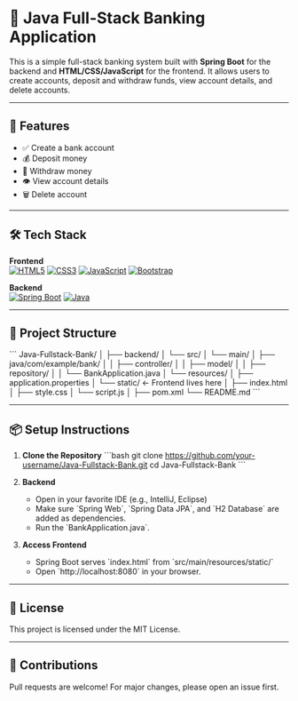 
# 🏦 Java Full-Stack Banking Application

This is a simple full-stack banking system built with **Spring Boot** for the backend and **HTML/CSS/JavaScript** for the frontend. It allows users to create accounts, deposit and withdraw funds, view account details, and delete accounts.

---

## 🚀 Features

- ✅ Create a bank account
- 💰 Deposit money
- 💸 Withdraw money
- 👁️ View account details
- 🗑️ Delete account

---

## 🛠️ Tech Stack

**Frontend**  
[![HTML5](https://img.shields.io/badge/HTML5-E34F26?logo=html5&logoColor=fff)](https://developer.mozilla.org/en-US/docs/Web/HTML)
[![CSS3](https://img.shields.io/badge/CSS3-1572B6?logo=css3&logoColor=fff)](https://developer.mozilla.org/en-US/docs/Web/CSS)
[![JavaScript](https://img.shields.io/badge/JavaScript-F7DF1E?logo=javascript&logoColor=000)](https://developer.mozilla.org/en-US/docs/Web/JavaScript)
[![Bootstrap](https://img.shields.io/badge/Bootstrap-7952B3?logo=bootstrap&logoColor=fff)](https://getbootstrap.com/)

**Backend**  
[![Spring Boot](https://img.shields.io/badge/Spring_Boot-6DB33F?logo=springboot&logoColor=white)](https://spring.io/projects/spring-boot)
[![Java](https://img.shields.io/badge/Java-007396?logo=java&logoColor=white)](https://www.java.com/)

---

## 📁 Project Structure

\`\`\`
Java-Fullstack-Bank/
│
├── backend/
│   └── src/
│       └── main/
│           ├── java/com/example/bank/
│           │   ├── controller/
│           │   ├── model/
│           │   ├── repository/
│           │   └── BankApplication.java
│           └── resources/
│               ├── application.properties
│               └── static/  ← Frontend lives here
│                   ├── index.html
│                   ├── style.css
│                   └── script.js
│
├── pom.xml
└── README.md
\`\`\`

---

## 📦 Setup Instructions

1. **Clone the Repository**
   \`\`\`bash
   git clone https://github.com/your-username/Java-Fullstack-Bank.git
   cd Java-Fullstack-Bank
   \`\`\`

2. **Backend**
   - Open in your favorite IDE (e.g., IntelliJ, Eclipse)
   - Make sure \`Spring Web\`, \`Spring Data JPA\`, and \`H2 Database\` are added as dependencies.
   - Run the \`BankApplication.java\`.

3. **Access Frontend**
   - Spring Boot serves \`index.html\` from \`src/main/resources/static/\`
   - Open \`http://localhost:8080\` in your browser.

---

## 📝 License

This project is licensed under the MIT License.

---

## 🤝 Contributions

Pull requests are welcome! For major changes, please open an issue first.
